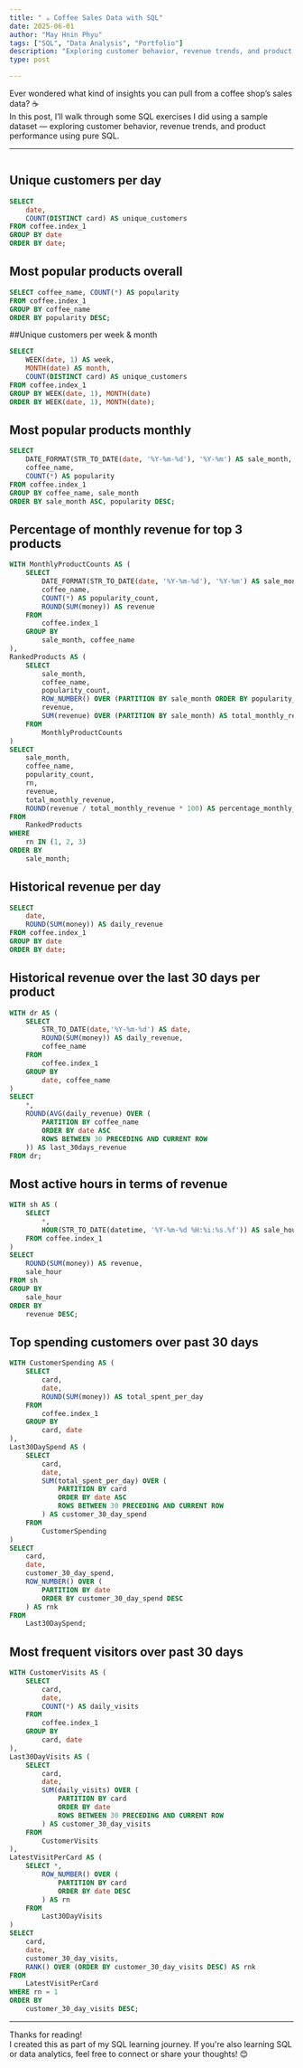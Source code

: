 ```yaml
---
title: " ☕️ Coffee Sales Data with SQL"
date: 2025-06-01
author: "May Hnin Phyu"
tags: ["SQL", "Data Analysis", "Portfolio"]
description: "Exploring customer behavior, revenue trends, and product performance with SQL"
type: post

---
```



Ever wondered what kind of insights you can pull from a coffee shop’s sales data? ☕  
In this post, I’ll walk through some SQL exercises I did using a sample dataset — exploring customer behavior, revenue trends, and product performance using pure SQL.

<!--more-->

---
```python

```

## Unique customers per day
```sql
SELECT
    date,
    COUNT(DISTINCT card) AS unique_customers
FROM coffee.index_1
GROUP BY date
ORDER BY date;
```



## Most popular products overall
```sql
SELECT coffee_name, COUNT(*) AS popularity
FROM coffee.index_1
GROUP BY coffee_name
ORDER BY popularity DESC;
```



##Unique customers per week & month
```sql
SELECT
    WEEK(date, 1) AS week,
    MONTH(date) AS month,
    COUNT(DISTINCT card) AS unique_customers
FROM coffee.index_1
GROUP BY WEEK(date, 1), MONTH(date)
ORDER BY WEEK(date, 1), MONTH(date);
```


## Most popular products monthly
```sql
SELECT
    DATE_FORMAT(STR_TO_DATE(date, '%Y-%m-%d'), '%Y-%m') AS sale_month,
    coffee_name,
    COUNT(*) AS popularity
FROM coffee.index_1
GROUP BY coffee_name, sale_month
ORDER BY sale_month ASC, popularity DESC;
```



## Percentage of monthly revenue for top 3 products
```sql
WITH MonthlyProductCounts AS (
    SELECT
        DATE_FORMAT(STR_TO_DATE(date, '%Y-%m-%d'), '%Y-%m') AS sale_month,
        coffee_name,
        COUNT(*) AS popularity_count,
        ROUND(SUM(money)) AS revenue
    FROM
		coffee.index_1
    GROUP BY
		sale_month, coffee_name
),
RankedProducts AS (
    SELECT
        sale_month,
        coffee_name,
        popularity_count,
        ROW_NUMBER() OVER (PARTITION BY sale_month ORDER BY popularity_count DESC) AS rn,
        revenue,
        SUM(revenue) OVER (PARTITION BY sale_month) AS total_monthly_revenue
    FROM
		MonthlyProductCounts
)
SELECT
    sale_month,
    coffee_name,
    popularity_count,
    rn,
    revenue,
    total_monthly_revenue,
    ROUND(revenue / total_monthly_revenue * 100) AS percentage_monthly_revenue
FROM
	RankedProducts
WHERE
	rn IN (1, 2, 3)
ORDER BY
	sale_month;
  ```

## Historical revenue per day
``` sql
SELECT
    date,
    ROUND(SUM(money)) AS daily_revenue
FROM coffee.index_1
GROUP BY date
ORDER BY date;
```

## Historical revenue over the last 30 days per product
``` sql
WITH dr AS (
    SELECT
        STR_TO_DATE(date,'%Y-%m-%d') AS date,
        ROUND(SUM(money)) AS daily_revenue,
        coffee_name
    FROM
		coffee.index_1
    GROUP BY
		date, coffee_name
)
SELECT
    *,
    ROUND(AVG(daily_revenue) OVER (
        PARTITION BY coffee_name
        ORDER BY date ASC
        ROWS BETWEEN 30 PRECEDING AND CURRENT ROW
    )) AS last_30days_revenue
FROM dr;
```

## Most active hours in terms of revenue
``` sql
WITH sh AS (
    SELECT
        *,
        HOUR(STR_TO_DATE(datetime, '%Y-%m-%d %H:%i:%s.%f')) AS sale_hour
    FROM coffee.index_1
)
SELECT
    ROUND(SUM(money)) AS revenue,
    sale_hour
FROM sh
GROUP BY
	sale_hour
ORDER BY
	revenue DESC;
  ```

## Top spending customers over past 30 days
``` sql
WITH CustomerSpending AS (
    SELECT
        card,
        date,
        ROUND(SUM(money)) AS total_spent_per_day
    FROM
		coffee.index_1
    GROUP BY
		card, date
),
Last30DaySpend AS (
    SELECT
        card,
        date,
        SUM(total_spent_per_day) OVER (
            PARTITION BY card
            ORDER BY date ASC
            ROWS BETWEEN 30 PRECEDING AND CURRENT ROW
        ) AS customer_30_day_spend
    FROM
		CustomerSpending
)
SELECT
    card,
    date,
    customer_30_day_spend,
    ROW_NUMBER() OVER (
        PARTITION BY date
        ORDER BY customer_30_day_spend DESC
    ) AS rnk
FROM
	Last30DaySpend;
  ```

## Most frequent visitors over past 30 days
``` sql
WITH CustomerVisits AS (
    SELECT
        card,
        date,
        COUNT(*) AS daily_visits
    FROM
		coffee.index_1
    GROUP BY
		card, date
),
Last30DayVisits AS (
    SELECT
        card,
        date,
        SUM(daily_visits) OVER (
            PARTITION BY card
            ORDER BY date
            ROWS BETWEEN 30 PRECEDING AND CURRENT ROW
        ) AS customer_30_day_visits
    FROM
		CustomerVisits
),
LatestVisitPerCard AS (
    SELECT *,
        ROW_NUMBER() OVER (
            PARTITION BY card
            ORDER BY date DESC
        ) AS rn
    FROM
		Last30DayVisits
)
SELECT
    card,
    date,
    customer_30_day_visits,
    RANK() OVER (ORDER BY customer_30_day_visits DESC) AS rnk
FROM
	LatestVisitPerCard
WHERE rn = 1
ORDER BY
	customer_30_day_visits DESC;
  ```


---

Thanks for reading!  
I created this as part of my SQL learning journey. If you're also learning SQL or data analytics, feel free to connect or share your thoughts! 😊
